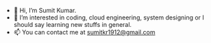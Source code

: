 - 👋 Hi, I’m Sumit Kumar.
- 👀 I’m interested in coding, cloud engineering, system designing or I should say learning new stuffs in general.
- 📫 You can contact me at sumitkr1912@gmail.com

<!---
sumit1912/sumit1912 is a ✨ special ✨ repository because its `README.md` (this file) appears on your GitHub profile.
You can click the Preview link to take a look at your changes.
--->
